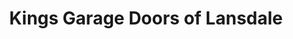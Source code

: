 ---
title: "Kings Garage Doors of Lansdale"
url: /lansdale/kings-garage-doors-of-lansdale/
shop: shop
---